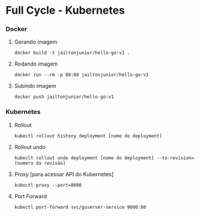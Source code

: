 # Full Cycle - Kubernetes

### Docker
1. Gerando imagem
   ```
   docker build -t jailtonjunior/hello-go:v1 .
   ```

2. Rodando imagem
   ```
   docker run --rm -p 80:80 jailtonjunior/hello-go:v1
   ```

3. Subindo imagem
    ```
    docker push jailtonjunior/hello-go:v1
    ```

### Kubernetes
1. Rollout
   ```
   kubectl rollout history deployment [nome do deployment]
   ```
2. Rollout undo
   ```
   kubeclt rollout undo deployment [nome do deployment] --to-revision=[numero da revisão]
   ```
3. Proxy [para acessar API do Kubernetes]
   ```
   kubectl proxy --port=8080
   ```
4. Port Forward
   ```
   kubectl port-forward svc/goserver-service 9000:80
   ```
